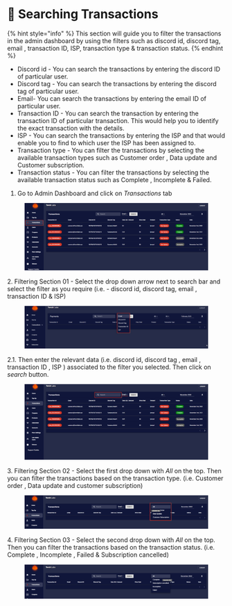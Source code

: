 # 🚡 Searching Transactions

{% hint style="info" %}
This section will guide you to filter the transactions in the admin dashboard by using the filters such as discord id, discord tag, email , transaction ID, ISP,  transaction type & transaction status.
{% endhint %}

* Discord id - You can search the transactions by entering the discord ID of particular user.
* Discord tag - You can search the transactions by entering the discord tag of particular user.
* Email- You can search the transactions by entering the email ID of particular user.
* Transaction ID - You can search the transaction by entering the transaction ID of particular transaction. This would help you to identify the exact transaction with the details.
* ISP - You can search the transactions by entering the ISP and that would enable you to find to which user the ISP has been assigned to.
* Transaction type - You can filter the transactions by selecting the available transaction types such as Customer order , Data update and Customer subscription.
* Transaction status - You can filter the transactions by selecting the available transaction status such as Complete , Incomplete & Failed.

1. Go to Admin Dashboard and click on _Transactions_ tab

<figure><img src="../.gitbook/assets/4 (4).png" alt=""><figcaption></figcaption></figure>

2\. Filtering Section 01 - Select the drop down arrow next to search bar and select the filter as you require (i.e. - discord id, discord tag, email , transaction ID & ISP)

<figure><img src="../.gitbook/assets/g (2).png" alt=""><figcaption></figcaption></figure>

2.1. Then enter the relevant data (i.e. discord id, discord tag , email , transaction ID , ISP ) associated to the filter you selected. Then click on _search_ button.

<figure><img src="../.gitbook/assets/6 (5).png" alt=""><figcaption></figcaption></figure>

3\. Filtering Section 02 - Select the first drop down with _All_ on the top. Then you can filter the transactions based on the transaction type. (i.e. Customer order , Data update and customer subscription)

<figure><img src="../.gitbook/assets/x (1).png" alt=""><figcaption></figcaption></figure>

4\. Filtering Section 03 - Select the second drop down with _All_ on the top. Then you can filter the transactions based on the transaction status. (i.e. Complete , Incomplete , Failed & Subscription cancelled)

<figure><img src="../.gitbook/assets/y (2).png" alt=""><figcaption></figcaption></figure>

